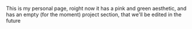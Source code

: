 This is my personal page, roight now it has a pink and green aesthetic, and has an empty (for the moment) project section, that we'll be edited in the future
